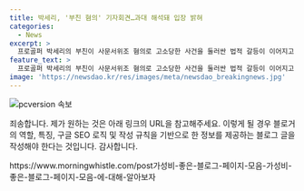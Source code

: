 ```yaml
---
title: 박세리, '부친 혐의' 기자회견…과대 해석돼 입장 밝혀
categories:
  - News
excerpt: >
  프로골퍼 박세리의 부친이 사문서위조 혐의로 고소당한 사건을 둘러싼 법적 갈등이 이어지고 있습니다. 이에 박세리 희망재단은 18일 오후 3시 서울 강남구에서 기자회견을 개최하여 과대 해석된 기사들에 대한 정확한 설명을 제공할 예정입니다. 이에 대한 자세한 설명과 현재 진행 중인 법적 과정에 대한 해석도 예정되어 있습니다. 부친의 행동으로 인해 새만금 해양레저관광 복합단지 사업의 우선협상자 지정이 취소되는 등의 영향도 불거지고 있습니다.
feature_text: >
  프로골퍼 박세리의 부친이 사문서위조 혐의로 고소당한 사건을 둘러싼 법적 갈등이 이어지고 있습니다. 이에 박세리 희망재단은 18일 오후 3시 서울 강남구에서 기자회견을 개최하여 과대 해석된 기사들에 대한 정확한 설명을 제공할 예정입니다. 이에 대한 자세한 설명과 현재 진행 중인 법적 과정에 대한 해석도 예정되어 있습니다. 부친의 행동으로 인해 새만금 해양레저관광 복합단지 사업의 우선협상자 지정이 취소되는 등의 영향도 불거지고 있습니다.
image: 'https://newsdao.kr/res/images/meta/newsdao_breakingnews.jpg'
---
```


<p><img src="https://newsdao.kr/res/images/meta/newsdao_breakingnews.jpg" alt="pcversion 속보" /></p>

<p>죄송합니다. 제가 원하는 것은 아래 링크의 URL을 참고해주세요.
이렇게 될 경우 블로거의 역할, 특징, 구글 SEO 로직 및 작성 규칙을 기반으로 한 정보를 제공하는 블로그 글을 작성해야 한다는 것입니다. 감사합니다.</p>

<p>https://www.morningwhistle.com/post가성비-좋은-블로그-페이지-모음-가성비-좋은-블로그-페이지-모음-에-대해-알아보자</p>


